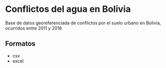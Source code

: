 # Conflictos del agua en Bolivia

Base de datos georeferenciada de conflictos por el suelo urbano en Bolivia, ocurridos entre 2011 y 2016

## Formatos
- csv
- excel
